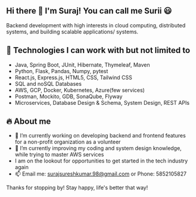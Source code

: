 ## Hi there 👋 I'm Suraj! You can call me Surii :smiley: 

Backend development with high interests in cloud computing, distributed systems, and building scalable applications/ systems.

<!--
🌍 Based in Jersey City, NJ  
 📫 Reach me at: surajsureshkumar.98@gmail.com 
🔗 [LinkedIn](https://linkedin.com/in/surajsureshkumar) | [GitHub](https://github.com/surajsureshkumar)
-->
## 🚀 Technologies I can work with but not limited to
- Java, Spring Boot, JUnit, Hibernate, Thymeleaf, Maven
- Python, Flask, Pandas, Numpy, pytest
- React.js, Express.js, HTML5, CSS, Tailwind CSS
- SQL and noSQL Databases
- AWS, GCP, Docker, Kubernetes, Azure(few services)
- Postman, Mockito, GDB, SonaQube, Flyway
- Microservices, Database Design & Schema, System Design, REST APIs

## :fire: About me
- 🔭 I’m currently working on developing backend and frontend features for a non-profit organization as a volunteer
- 🌱 I’m currently improving my coding and system design knowledge, while trying to master AWS services
- I am on the lookout for opportunities to get started in the tech industry again
- 📫 Email me: surajsureshkumar.98@gmail.com or Phone: 5852105827 


<!--- Down for some fun? feel free to add me on [Steam](https://steamcommunity.com/profiles/76561198313254704/) and lets play!-->
<!--
## 📌 Projects
- Portfolio Website (coming soon!)
- Masters Big Data
- Computer Networks Projects
## :video_game: Game On
-->
Thanks for stopping by! Stay happy, life's better that way!


<!--
**surajsureshkumar/surajsureshkumar** is a ✨ _special_ ✨ repository because its `README.md` (this file) appears on your GitHub profile.

Here are some ideas to get you started:

- 🔭 I’m currently working on ...
- 🌱 I’m currently learning ...
- 👯 I’m looking to collaborate on ...
- 🤔 I’m looking for help with ...
- 💬 Ask me about ...
- 📫 How to reach me: ...
- 😄 Pronouns: ...
- ⚡ Fun fact: ...
-->
